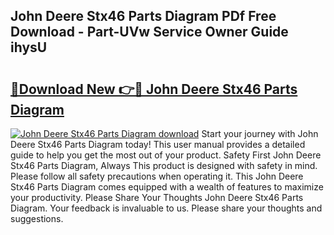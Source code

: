 ## John Deere Stx46 Parts Diagram PDf Free Download - Part-UVw Service Owner Guide ihysU

# <h2><a href="http://dfpp7x5.blite.top/?on=John+Deere+Stx46+Parts+Diagram">🔗Download New 👉🔴 John Deere Stx46 Parts Diagram</a></h2>

[![John Deere Stx46 Parts Diagram download](https://i.imgur.com/lujVjoI.png)](http://dfpp7x5.blite.top/?on=John+Deere+Stx46+Parts+Diagram)
Start your journey with John Deere Stx46 Parts Diagram today! This user manual provides a detailed guide to help you get the most out of your product. Safety First John Deere Stx46 Parts Diagram, Always This product is designed with safety in mind. Please follow all safety precautions when operating it. This John Deere Stx46 Parts Diagram comes equipped with a wealth of features to maximize your productivity. Please Share Your Thoughts John Deere Stx46 Parts Diagram. Your feedback is invaluable to us. Please share your thoughts and suggestions.
